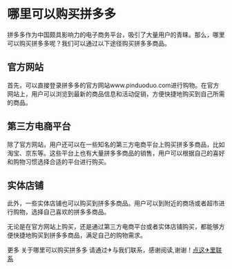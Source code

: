 # 哪里可以购买拼多多

拼多多作为中国颇具影响力的电子商务平台，吸引了大量用户的青睐。那么，哪里可以购买拼多多呢？我们可以通过以下途径购买拼多多商品。

## 官方网站

首先，可以直接登录拼多多的官方网站www.pinduoduo.com进行购物。在官方网站上，用户可以浏览到最新的商品信息和活动促销，方便快捷地购买到自己所需的商品。

## 第三方电商平台

除了官方网站，用户还可以在一些知名的第三方电商平台上购买拼多多商品，比如淘宝、京东等。这些平台上也有大量拼多多商品的销售，用户可以根据自己的喜好和购物习惯选择合适的平台进行购买。

## 实体店铺

此外，一些实体店铺也可以购买到拼多多商品。用户可以到附近的商场或者超市进行购物，选择自己喜欢的拼多多商品。

无论是在官方网站上购买，还是通过第三方电商平台或者实体店铺购买，都能够方便快捷地购买到拼多多商品，满足自己的购物需求。

更多 关于哪里可以购买拼多多 请通过✈与我们联系，感谢阅读,谢谢！[点这✈里联系](https://ss.k02.cc)